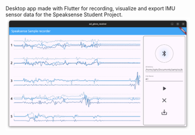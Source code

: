 
Desktop app made with Flutter for recording, visualize and export IMU sensor data for the Speaksense Student Project.
![Dashboard](./ui.png)
